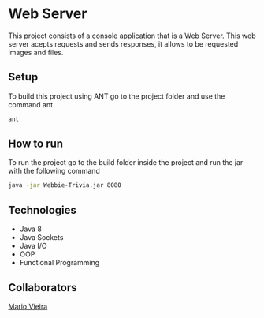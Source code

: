 # Web Server
This project consists of a console application that is a Web Server. This web server acepts requests and sends responses, it allows to be requested images
and files.

## Setup
To build this project using ANT go to the project folder and use the command ant
```bash
ant
```
## How to run
To run the project go to the build folder inside the project and run the jar with the following command
```bash
java -jar Webbie-Trivia.jar 8080
```
  
## Technologies
+ Java 8
+ Java Sockets
+ Java I/O
+ OOP
+ Functional Programming
    
## Collaborators
[Mario Vieira](https://github.com/MarioWork)
